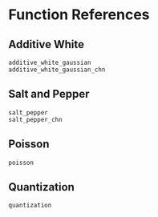 # Function References


## Additive White 
```@docs
additive_white_gaussian
additive_white_gaussian_chn
```

## Salt and Pepper 
```@docs
salt_pepper
salt_pepper_chn
```

## Poisson
```@docs
poisson
```

## Quantization 
```@docs
quantization
```
